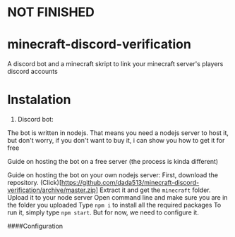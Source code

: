 # NOT FINISHED
# minecraft-discord-verification
A discord bot and a minecraft skript to link your minecraft server's players discord accounts

# Instalation
1. Discord bot:

The bot is written in nodejs. That means you need a nodejs server to host it, but don't worry, if you don't want to buy it, i can show you how to get it for free

Guide on hosting the bot on a free server (the process is kinda different)

Guide on hosting the bot on your own nodejs server:
First, download the repository. (Click)[https://github.com/dada513/minecraft-discord-verification/archive/master.zip]
Extract it and get the `minecraft` folder.
Upload it to your node server
Open command line and make sure you are in the folder you uploaded
Type `npm i` to install all the required packages
To run it, simply type `npm start`. But for now, we need to configure it.

####Configuration
